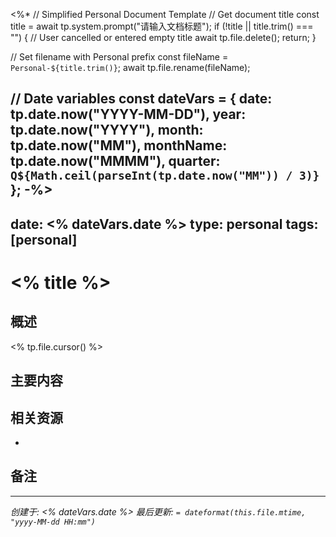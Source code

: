 <%*
// Simplified Personal Document Template
// Get document title
const title = await tp.system.prompt("请输入文档标题");
if (!title || title.trim() === "") {
    // User cancelled or entered empty title
    await tp.file.delete();
    return;
}

// Set filename with Personal prefix
const fileName = `Personal-${title.trim()}`;
await tp.file.rename(fileName);

// Date variables
const dateVars = {
    date: tp.date.now("YYYY-MM-DD"),
    year: tp.date.now("YYYY"),
    month: tp.date.now("MM"),
    monthName: tp.date.now("MMMM"),
    quarter: `Q${Math.ceil(parseInt(tp.date.now("MM")) / 3)}`
};
-%>
---
date: <% dateVars.date %>
type: personal
tags: [personal]
---

# <% title %>

## 概述
<% tp.file.cursor() %>

## 主要内容


## 相关资源
- 

## 备注


---
*创建于: <% dateVars.date %>*
*最后更新: `= dateformat(this.file.mtime, "yyyy-MM-dd HH:mm")`*

<!--
💡 **章节建议**（根据需要选用）：

### 📋 通用章节
- 背景说明
- 目标设定
- 具体计划
- 进度跟踪
- 总结反思

### 🎯 职业发展
- 当前状态
- 发展目标
- 技能清单
- 行动计划
- 里程碑

### 📝 个人记录
- 重要事件
- 心得体会
- 经验教训
- 未来展望

### 💼 项目文档
- 项目背景
- 关键信息
- 重要决策
- 参考资料

### 🏆 成就总结
- 主要成果
- 数据支撑
- 经验分享
- 改进方向

提示：删除此注释块，根据实际需要组织内容
-->